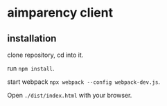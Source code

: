 # aimparency client

## installation
clone repository, cd into it.

run `npm install`.

start webpack `npx webpack --config webpack-dev.js`.

Open `./dist/index.html` with your browser.
